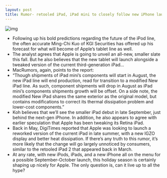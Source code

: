 ```yaml
---
layout: post
title: Rumor- retooled iPad, iPad mini to closely follow new iPhone launch
---
```

![img](http://media.idownloadblog.com/wp-content/uploads/2012/04/ipad-mini-2.jpg)
* Following up his bold predictions regarding the future of the iPod line, the often accurate Ming-Chi Kuo of KGI Securities has offered up his forecast for what will become of Apple’s tablet line as well.
* The analyst agrees that Apple is going to unveil an all-new, smaller slate this fall. But he also believes that the new tablet will launch alongside a tweaked version of the current third-generation iPad…
* MacRumors, again, points to the report:
* “Though shipments of iPad mini’s components will start in August, the new iPad line will end production, read for transition to a modified New iPad line. As such, component shipments will drop in August as iPad mini’s components shipments growth will be offset. On a side note, the modified New iPad shares the same exterior as the original model, but contains modifications to correct its thermal dissipation problem and lower-cost components.”
* Koh believes that we’ll see the smaller iPad debut in late September, just behind the next-gen iPhone. In addition, he also appears to agree with earlier speculation that Apple has been tweaking its Retina iPad.
* Back in May, DigiTimes reported that Apple was looking to launch a reworked version of the current iPad in late summer, with a new IGZO display and better heat dissipation. If there’s any truth to this rumor, it’s more likely that the change will go largely unnoticed by consumers, similar to the retooled iPad 2 that appeared back in March.
* At any rate, with new iPods, iPads, and a new iPhone all on the menu for a possible September-October launch, this holiday season is certainly shaping up nicely for Apple. The only question is, can it live up to all the hype?

